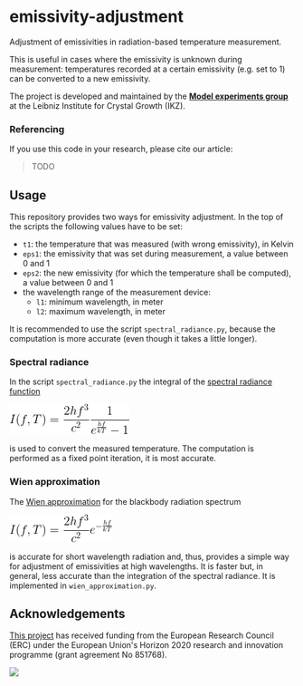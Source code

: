 # emissivity-adjustment

Adjustment of emissivities in radiation-based temperature measurement.

This is useful in cases where the emissivity is unknown during measurement: temperatures recorded at a certain emissivity (e.g. set to 1) can be converted to a new emissivity.

The project is developed and maintained by the [**Model experiments group**](https://www.ikz-berlin.de/en/research/materials-science/section-fundamental-description#c486) at the Leibniz Institute for Crystal Growth (IKZ).

### Referencing
If you use this code in your research, please cite our article:

> TODO

## Usage

This repository provides two ways for emissivity adjustment. In the top of the scripts the following values have to be set:

- `t1`: the temperature that was measured (with wrong emissivity), in Kelvin
- `eps1`: the emissivity that was set during measurement, a value between 0 and 1
- `eps2`: the new emissivity (for which the temperature shall be computed), a value between 0 and 1
- the wavelength range of the measurement device:
  - `l1`: minimum wavelength, in meter
  - `l2`: maximum wavelength, in meter
 
 It is recommended to use the script `spectral_radiance.py`, because the computation is more accurate (even though it takes a little longer).

### Spectral radiance

In the script `spectral_radiance.py` the integral of the [spectral radiance function](https://en.wikipedia.org/wiki/Planck%27s_law)

![Planck's law](Planck-law.gif)

is used to convert the measured temperature. The computation is performed as a fixed point iteration, it is most accurate.

### Wien approximation

The [Wien approximation](https://en.wikipedia.org/wiki/Wien_approximation) for the blackbody radiation spectrum

![Wien approximation](wien-approximation.gif)

is accurate for short wavelength radiation and, thus, provides a simple way for adjustment of emissivities at high wavelengths. It is faster but, in general, less accurate than the integration of the spectral radiance. It is implemented in `wien_approximation.py`.

## Acknowledgements

[This project](https://www.researchgate.net/project/NEMOCRYS-Next-Generation-Multiphysical-Models-for-Crystal-Growth-Processes) has received funding from the European Research Council (ERC) under the European Union's Horizon 2020 research and innovation programme (grant agreement No 851768).

<img src="https://raw.githubusercontent.com/nemocrys/pyelmer/master/EU-ERC.png">
